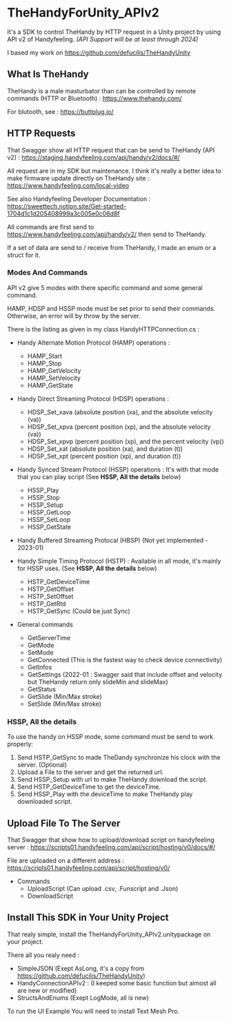 # TheHandyForUnity_APIv2

It's a SDK to control TheHandy by HTTP request in a Unity project
 by using API v2 of Handyfeeling. *(API Support will be at least through 2024)*

I based my work on https://github.com/defucilis/TheHandyUnity

## What Is TheHandy
TheHandy is a male masturbator than can be controlled by remote commands (HTTP or Bluetooth) : https://www.thehandy.com/

For blutooth, see : https://buttplug.io/

## HTTP Requests
That Swagger show all HTTP request that can be send to TheHandy (API v2) : https://staging.handyfeeling.com/api/handy/v2/docs/#/

All request are in my SDK but maintenance. I think it's really a better idea to make firmware update directly on TheHandy site :
https://www.handyfeeling.com/local-video

See also Handyfeeling Developer Documentation : https://sweettech.notion.site/Get-started-1704d1c1d205408999a3c005e0c06d8f

All commands are first send to https://www.handyfeeling.com/api/handy/v2/ then send to TheHandy.

If a set of data are send to / receive from TheHandy, I made an enum or a struct for it.

### Modes And Commands

API v2 give 5 modes with there specific command and some general command.

HAMP, HDSP and HSSP mode must be set prior to send their commands. Otherwise, an error will by throw by the server.

There is the listing as given in my class HandyHTTPConnection.cs :

- Handy Alternate Motion Protocol (HAMP) operations :
    -   HAMP_Start
    -   HAMP_Stop
    -   HAMP_GetVelocity
    -   HAMP_SetVelocity
    -   HAMP_GetState

- Handy Direct Streaming Protocol (HDSP) operations :
    -   HDSP_Set_xava (absolute position (xa), and the absolute velocity (va))
    -   HDSP_Set_xpva (percent position (xp), and the absolute velocity (va))
    -   HDSP_Set_xpvp (percent position (xp), and the percent velocity (vp))
    -   HDSP_Set_xat  (absolute position (xa), and duration (t))
    -   HDSP_Set_xpt  (percent position (xp), and duration (t))

- Handy Synced Stream Protocol (HSSP) operations : It's with that mode that you can play script (See **HSSP, All the details** below)
    -   HSSP_Play
    -   HSSP_Stop
    -   HSSP_Setup
    -   HSSP_GetLoop
    -   HSSP_SetLoop
    -   HSSP_GetState

- Handy Buffered Streaming Protocal (HBSP) (Not yet implemented - 2023-01)

- Handy Simple Timing Protocol (HSTP) : Available in all mode, it's mainly for HSSP uses. (See **HSSP, All the details** below)
    -   HSTP_GetDeviceTime
    -   HSTP_GetOffset
    -   HSTP_SetOffset
    -   HSTP_GetRtd
    -   HSTP_GetSync (Could be just Sync)

- General commands
    -   GetServerTime
    -   GetMode
    -   SetMode
    -   GetConnected (This is the fastest way to check device connectivity)
    -   GetInfos
    -   GetSettings (2022-01 : Swagger said that include offset and velocity but TheHandy return only slideMin and slideMax)
    -   GetStatus
    -   GetSlide (Min/Max stroke)
    -   SetSlide (Min/Max stroke)

### HSSP, All the details

To use the handy on HSSP mode, some command must be send to work properly:
1.   Send HSTP_GetSync to made TheDandy synchronize his clock with the server. (Optional)
2.   Upload a File to the server and get the returned url.
3.   Send HSSP_Setup with url to make TheHandy download the script.
4.   Send HSTP_GetDeviceTime to get the deviceTime.
5.   Send HSSP_Play with the deviceTime to make TheHandy play downloaded script.

## Upload File To The Server
That Swagger that show how to upload/download script on handyfeeling server : https://scripts01.handyfeeling.com/api/script/hosting/v0/docs/#/

File are uploaded on a different address : https://scripts01.handyfeeling.com/api/script/hosting/v0/

- Commands
    -   UploadScript (Can upload .csv, .Funscript and .Json)
    -   DownloadScript

## Install This SDK in Your Unity Project
That realy simple, install the TheHandyForUnity_APIv2.unitypackage on your project.

There all you realy need :
- SimpleJSON (Exept AsLong, it's a copy from https://github.com/defucilis/TheHandyUnity)
- HandyConnectionAPIv2 : (I keeped some basic function but almost all are new or modified)
- StructsAndEnums (Exept LogMode, all is new)

To run the UI Example You will need to install Text Mesh Pro.
